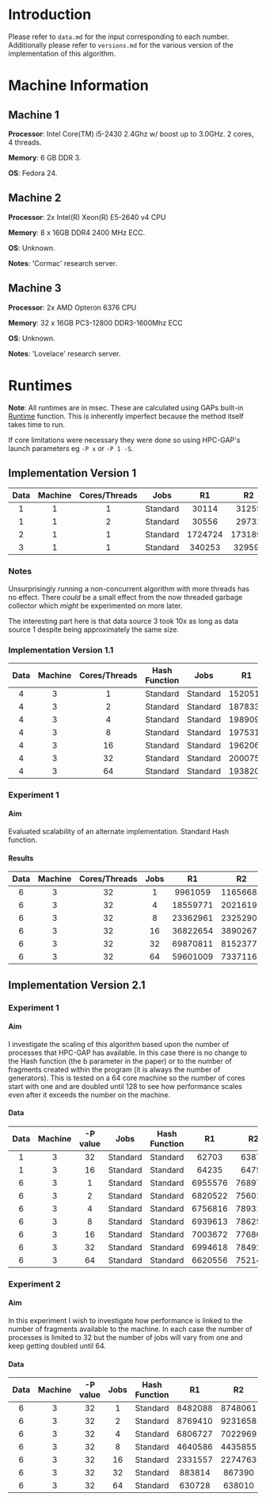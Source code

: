 # Introduction
Please refer to `data.md` for the input corresponding to each number.
Additionally please refer to `versions.md` for the various version of the implementation of this algorithm.

# Machine Information

## Machine 1
**Processor**: Intel Core(TM) i5-2430 2.4Ghz w/ boost up to 3.0GHz. 2 cores, 4 threads.

**Memory**: 6 GB DDR 3.

**OS**: Fedora 24.

## Machine 2
**Processor**: 2x Intel(R) Xeon(R) E5-2640 v4 CPU

**Memory**: 8 x 16GB DDR4 2400 MHz ECC.

**OS**: Unknown.

**Notes**: 'Cormac' research server.

## Machine 3

**Processor**: 2x AMD Opteron 6376 CPU

**Memory**: 32 x 16GB PC3-12800 DDR3-1600Mhz ECC

**OS**: Unknown.

**Notes**: 'Lovelace' research server.

# Runtimes

**Note**: All runtimes are in msec. These are calculated using GAPs built-in [Runtime](https://www.gap-system.org/Manuals/doc/ref/chap7.html#X792BA9A67E64CDED) function.  This is inherently imperfect because the method itself takes time to run.

If core limitations were necessary they were done so using HPC-GAP's launch parameters eg `-P x` or `-P 1 -S`.

## Implementation Version 1

Data | Machine | Cores/Threads | Jobs | R1 | R2 | R3 | Avg |
:---:|:-------:|:-------------:|:----:|:---:|:---:|:---:|:---:|
1    | 1       | 1    | Standard |30114  | 31255  | 31170  | 30846  |
1    | 1       | 2      | Standard |30556  | 29732  | 29660  | 29983 |
2    | 1       | 1      | Standard |1724724 | 1731895 | 2142796 | 1866471 |
3    | 1       | 1      | Standard |340253  | 329592 | 326096 | 331980 |


### Notes
Unsurprisingly running a non-concurrent algorithm with more threads has no effect. There *could* be a small effect from the now threaded garbage collector which *might* be experimented on more later.

The interesting part here is that data source 3 took 10x as long as data source 1 despite being approximately the same size.


### Implementation Version 1.1

Data | Machine | Cores/Threads | Hash Function | Jobs | R1 | R2 | R3 | Avg |
:---:|:-------:|:-------------:|:----:|:----:|:---:|:---:|:---:|:---:|
4 | 3 | 1 | Standard | Standard | 1520517 | 1626999 | 2460460 | 1869325 |
4 | 3 | 2 | Standard | Standard | 1878334 | 1993524 | 3114131 | 2328663 |
4 | 3 | 4 | Standard | Standard | 1989091 | 2170925 | 3506349 | 1992122 |
4 | 3 | 8 | Standard |Standard |  1975318 | 2053770 | 3277022 | 2435237 |
4 | 3 | 16 | Standard | Standard | 1962064 | 2023282 | 3551068 | 2512138 |
4 | 3 | 32 | Standard | Standard | 2000759 | 2073269 | 3418658 | 2497562 |
4 | 3 | 64 | Standard | Standard | 1938208 | 2078201 | 3515377 | 2510595 |

### Experiment 1

#### Aim

Evaluated scalability of an alternate implementation. Standard Hash function.

#### Results

Data | Machine | Cores/Threads | Jobs  | R1 | R2 | R3 | Avg |
:---:|:-------:|:-------------:|:----:|:---:|:---:|:---:|:---:|
6 | 3 | 32 | 1 | 9961059 | 11656681 | 10515160 | 10710967 |
6 | 3 | 32 | 4 | 18559771 | 20216191 | 15134205 | 17970056 |
6 | 3 | 32 | 8 | 23362961 | 23252902 | 23614766 | 23410210 |
6 | 3 | 32 | 16 | 36822654 | 38902672 | 40513875 |38746400 |
6 | 3 | 32 | 32 | 69870811 | 81523778 | 64826209 | 72073599 |
6 | 3 | 32 | 64 | 59601009 | 73371167 | 81624581 | 71532252 |

## Implementation Version 2.1

### Experiment 1

#### Aim

I investigate the scaling of this algorithm based upon the number of processes that HPC-GAP has available. In this case there is no change to the Hash function (the b parameter in the paper) or to the number of fragments created within the program (it is always the number of generators).
This is tested on a 64 core machine so the number of cores start with one and are doubled until 128 to see how performance scales even after it exceeds the number on the machine.

#### Data
Data | Machine | -P value | Jobs |Hash Function | R1 | R2 | R3 | Avg |
:---:|:-------:|:-------------:|:----:|:----:|:---:|:---:|:---:|:---:|
1 | 3 | 32 | Standard | Standard | 62703 | 63878 | 65022 | 63868 |
1 | 3 | 16 | Standard | Standard | 64235 | 64755 | 65296 | 64762 |
6 | 3 | 1 | Standard | Standard | 6955576 | 7689726 | 8494424 | 7713242 |
6 | 3 | 2 | Standard | Standard | 6820522 | 7560187 | 8070741 | 7483817 |
6 | 3 | 4 | Standard | Standard | 6756816 | 7893151 | 8685619 | 7778529 |
6 | 3 | 8 | Standard | Standard | 6939613 | 7862565 | 8372100 | 7724759 |
6 | 3 | 16 | Standard | Standard | 7003672 | 7768049 | 8028530 | 7600084 |
6 | 3 | 32 | Standard | Standard | 6994618 | 7849276 | 8334006 | 7725967 |
6 | 3 | 64 | Standard | Standard | 6620556 | 7521463 | 7894263 | 7345427 |


### Experiment 2

#### Aim

In this experiment I wish to investigate how performance is linked to the number of fragments available to the machine. In each case the number of processes is limited to 32 but the number of jobs will vary from one and keep getting doubled until 64.

#### Data

Data | Machine | -P value | Jobs |Hash Function | R1 | R2 | R3 | Avg |
:---:|:-------:|:-------------:|:----:|:----:|:---:|:---:|:---:|:---:|
6 | 3 | 32 | 1 | Standard | 8482088 | 8748061 | 9378134 | 8202761
6 | 3 | 32 | 2 | Standard | 8769410 | 9231658 | 8375905 | 8792324
6 | 3 | 32 | 4 | Standard | 6806727 | 7022969 | 7027339 | 6952345
6 | 3 | 32 | 8 | Standard | 4640586 | 4435855 | 4626419 | 4567620
6 | 3 | 32 | 16 | Standard | 2331557 | 2274763 |2268689 | 2291670
6 | 3 | 32 | 32 | Standard | 883814 | 867390 | 847761 | 866321
6 | 3 | 32 | 64 | Standard | 630728 | 638010 | 621052 | 629930
